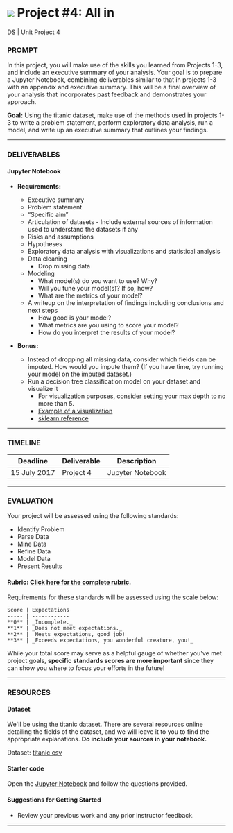 # ![](https://ga-dash.s3.amazonaws.com/production/assets/logo-9f88ae6c9c3871690e33280fcf557f33.png) Project #4: All in
DS | Unit Project 4

### PROMPT

In this project, you will make use of the skills you learned from Projects 1-3, and include an executive summary of your analysis. Your goal is to prepare a Jupyter Notebook, combining deliverables similar to that in projects 1-3 with an appendix and executive summary. This will be a final overview of your analysis that incorporates past feedback and demonstrates your approach.

**Goal:** Using the titanic dataset, make use of the methods used in projects 1-3 to write a problem statement, perform exploratory data analysis, run a model, and write up an executive summary that outlines your findings.

---

### DELIVERABLES

#### Jupyter Notebook

- **Requirements:**
  - Executive summary
  -  Problem statement
    -  “Specific aim”
    -  Articulation of datasets
      - Include external sources of information used to understand the datasets if any
    -  Risks and assumptions
    -  Hypotheses
  -  Exploratory data analysis with visualizations and statistical analysis
  - Data cleaning
    - Drop missing data
  - Modeling
    - What model(s) do you want to use? Why?
    - Will you tune your model(s)? If so, how?
    - What are the metrics of your model?
  - A writeup on the interpretation of findings including conclusions and next steps
    - How good is your model?
    - What metrics are you using to score your model?
    - How do you interpret the results of your model?

- **Bonus:**
    - Instead of dropping all missing data, consider which fields can be imputed. How would you impute them? (If you have time, try running your model on the imputed dataset.)
    - Run a decision tree classification model on your dataset and visualize it
      - For visualization purposes, consider setting your max depth to no more than 5.
      - [Example of a visualization](http://scikit-learn.org/stable/_images/iris.svg)
      - [sklearn reference](http://scikit-learn.org/stable/modules/tree.html)
---

### TIMELINE

| Deadline | Deliverable| Description |
|:-:|---|---|
| 15 July 2017 | Project 4  | Jupyter Notebook  |

---

### EVALUATION

Your project will be assessed using the following standards:

- Identify Problem
- Parse Data
- Mine Data
- Refine Data		
- Model Data
- Present Results

#### Rubric: [Click here for the complete rubric](./project4-rubric.md).

Requirements for these standards will be assessed using the scale below:

    Score | Expectations
    ----- | ------------
    **0** | _Incomplete._
    **1** | _Does not meet expectations._
    **2** | _Meets expectations, good job!_
    **3** | _Exceeds expectations, you wonderful creature, you!_

While your total score may serve as a helpful gauge of whether you've met project goals, __specific standards scores are more important__ since they can show you where to focus your efforts in the future!

---

### RESOURCES

#### Dataset  
We'll be using the titanic dataset. There are several resources online detailing the fields of the dataset, and we will leave it to you to find the appropriate explanations. __Do include your sources in your notebook.__

Dataset: [titanic.csv](./assets/titanic.csv)

#### Starter code
Open the [Jupyter Notebook](./starter-code/project4-starter.ipynb) and follow the questions provided.

#### Suggestions for Getting Started

- Review your previous work and any prior instructor feedback.


---
